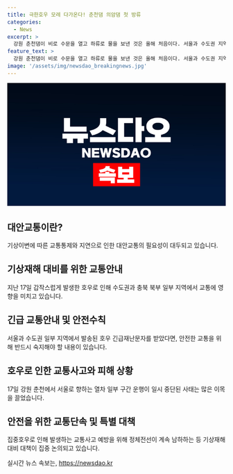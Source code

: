 ```yaml
---
title: 극한호우 모레 다가온다! 춘천댐 의암댐 첫 방류
categories:
  - News
excerpt: >
  강원 춘천댐이 비로 수문을 열고 하류로 물을 보낸 것은 올해 처음이다. 서울과 수도권 지역에도 호우 긴급재난문자가 발송되며 교통통제와 지연이 발생했다. 지난해 시범운영을 거친 호우 긴급재난문자가 올해부터 정식 운영되었으며, 중랑천 수위 상승으로 동부간선도로 일시 통제되었다. 고속도로와 철도 운행도 일부 중단되며, 강원 춘천에서 내려진 폭우로 인해 특보가 내려졌다. 경기와 강원 지역에서 산사태 주의보와 경보가 발령되었으며, 많은 비로 인한 피해와 교통사고도 발생했다. 기상청은 17일부터 19일까지 호우가 계속될 것으로 예측했다.
feature_text: >
  강원 춘천댐이 비로 수문을 열고 하류로 물을 보낸 것은 올해 처음이다. 서울과 수도권 지역에도 호우 긴급재난문자가 발송되며 교통통제와 지연이 발생했다. 지난해 시범운영을 거친 호우 긴급재난문자가 올해부터 정식 운영되었으며, 중랑천 수위 상승으로 동부간선도로 일시 통제되었다. 고속도로와 철도 운행도 일부 중단되며, 강원 춘천에서 내려진 폭우로 인해 특보가 내려졌다. 경기와 강원 지역에서 산사태 주의보와 경보가 발령되었으며, 많은 비로 인한 피해와 교통사고도 발생했다. 기상청은 17일부터 19일까지 호우가 계속될 것으로 예측했다.
image: '/assets/img/newsdao_breakingnews.jpg'
---
```


<p><img src="/assets/img/newsdao_breakingnews.jpg" alt="ontimetimes 속보" /></p>

<h2 data-ke-size="size26">대안교통이란?</h2>

<p data-ke-size="size16">기상이변에 따른 교통통제와 지연으로 인한 대안교통의 필요성이 대두되고 있습니다.</p>

<h2 data-ke-size="size26">기상재해 대비를 위한 교통안내</h2>

<p data-ke-size="size16">지난 17일 갑작스럽게 발생한 호우로 인해 수도권과 충북 북부 일부 지역에서 교통에 영향을 미치고 있습니다.</p>

<h2 data-ke-size="size26">긴급 교통안내 및 안전수칙</h2>

<p data-ke-size="size16">서울과 수도권 일부 지역에서 발송된 호우 긴급재난문자를 받았다면, 안전한 교통을 위해 반드시 숙지해야 할 내용이 있습니다.</p>

<h2 data-ke-size="size26">호우로 인한 교통사고와 피해 상황</h2>

<p data-ke-size="size16">17일 강원 춘천에서 서울로 향하는 열차 일부 구간 운행이 일시 중단된 사태는 많은 이목을 끌었습니다.</p>

<h2 data-ke-size="size26">안전을 위한 교통단속 및 특별 대책</h2>

<p data-ke-size="size16">집중호우로 인해 발생하는 교통사고 예방을 위해 정체전선이 계속 남하하는 등 기상재해 대비 대책이 집중 논의되고 있습니다.</p>
실시간 뉴스 속보는, <a href="https://newsdao.kr" rel="dofollow">https://newsdao.kr</a>


